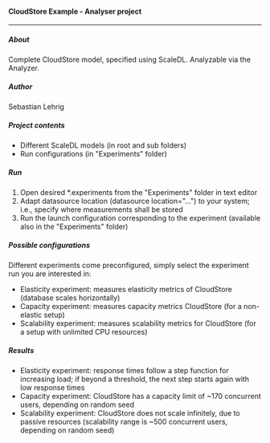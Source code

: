 #### CloudStore Example - Analyser project
-------

##### About
Complete CloudStore model, specified using ScaleDL. Analyzable via the Analyzer.

##### Author
Sebastian Lehrig

##### Project contents
- Different ScaleDL models (in root and sub folders)
- Run configurations (in "Experiments" folder)

##### Run
1. Open desired *.experiments from the "Experiments" folder in text editor
2. Adapt datasource location (datasource location="...") to your system; i.e., specify where measurements shall be stored
3. Run the launch configuration corresponding to the experiment (available also in the "Experiments" folder)

##### Possible configurations 
Different experiments come preconfigured, simply select the experiment run you are interested in:
- Elasticity experiment: measures elasticity metrics of CloudStore (database scales horizontally)
- Capacity experiment: measures capacity metrics CloudStore (for a non-elastic setup)
- Scalability experiment: measures scalability metrics for CloudStore (for a setup with unlimited CPU resources)

##### Results
- Elasticity experiment: response times follow a step function for increasing load; if beyond a threshold, the next step starts again with low response times
- Capacity experiment: CloudStore has a capacity limit of ~170 concurrent users, depending on random seed
- Scalability experiment: CloudStore does not scale infinitely, due to passive resources (scalability range is ~500 concurrent users, depending on random seed)





